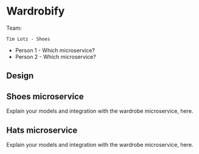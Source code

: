 # Wardrobify

Team:

    Tim Lotz - Shoes
* Person 1 - Which microservice?
* Person 2 - Which microservice?

## Design

## Shoes microservice

Explain your models and integration with the wardrobe
microservice, here.

## Hats microservice

Explain your models and integration with the wardrobe
microservice, here.

